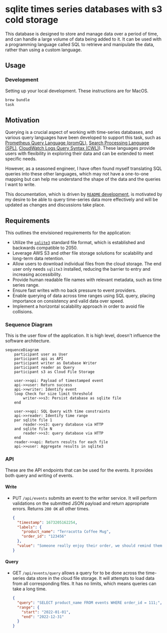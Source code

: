 # sqlite times series databases with s3 cold storage

This database is designed to store and manage data over a period of time, and
can handle a large volume of data being added to it. It can be used with a
programming language called SQL to retrieve and manipulate the data, rather than
using a custom language.

## Usage

### Development

Setting up your local development. These instructions are for MacOS.

```bash
brew bundle
task
```

## Motivation

Querying is a crucial aspect of working with time-series databases, and various
query languages have been developed to support this task, such as
[Prometheus Query Language (promQL)](https://prometheus.io/docs/prometheus/latest/querying/basics/),
[Search Processing Language (SPL)](https://docs.splunk.com/Documentation/SplunkCloud/9.0.2209/SearchTutorial/Usethesearchlanguage),
[CloudWatch Logs Query Syntax (CWL)](https://docs.aws.amazon.com/AmazonCloudWatch/latest/logs/CWL_QuerySyntax.html)).
These languages provide users with flexibility in exploring their data and can
be extended to meet specific needs.

However, as a seasoned engineer, I have often found myself translating SQL
queries into these other languages, which may not have a one-to-one mapping but
can help me understand the shape of the data and the queries I want to write.

This documentation, which is driven by
[`README` development](https://tom.preston-werner.com/2010/08/23/readme-driven-development.html),
is motivated by my desire to be able to query time-series data more effectively
and will be updated as changes and discussions take place.

## Requirements

This outlines the envisioned requirements for the application:

- Utilize the [`sqlite3`](https://www.sqlite.org/index.html) standard file
  format, which is established and backwards compatible to 2050.
- Leverage AWS S3 and other file storage solutions for scalability and long-term
  data retention.
- Allow users to download individual files from the cloud storage. The end user
  only needs `sqlite3` installed, reducing the barrier to entry and increasing
  accessibility.
- Provide human readable file names with relevant metadata, such as time series
  range.
- Ensure fast writes with no back pressure to event providers.
- Enable querying of data across time ranges using SQL query, placing importance
  on consistency and valid data over speed.
- Implement a horizontal scalability approach in order to avoid file collisions.

### Sequence Diagram

This is the user flow of the application. It is high level, doesn't influence
the software architecture.

```mermaid
sequenceDiagram
    participant user as User
    participant api as API
    participant writer as Database Writer
    participant reader as Query
    participant s3 as Cloud File Storage

    user->>api: Payload of timestamped event
    api->>user: Return success
    api->>writer: Identify event
    loop Check for size limit threshold
        writer->>s3: Persist database as sqlite file
    end

    user->>api: SQL Query with time constraints
    api->>reader: Identify time range
    par sqlite file 1
        reader->>s3: query database via HTTP
    and sqlite file N
        reader->>s3: query database via HTTP
    end
    reader->>api: Return results for each file
    api->>user: Aggregate results in sqlite3
```

### API

These are the API endpoints that can be used for the events. It provides both
query and writing of events.

#### Write

- PUT `/api/events` submits an event to the writer service. It will perform
  validations on the submitted JSON payload and return appropriate errors.
  Returns `200 OK` all other times.

  ```json
  {
    "timestamp": 1673205162254,
    "labels": {
      "product_name": "Terracotta Coffee Mug",
      "order_id": "123456"
    },
    "value": "Someone really enjoy their order, we should remind them in the future to order more."
  }
  ```

#### Query

- GET `/api/events/query` allows a query for to be done across the time-series
  data store in the cloud file storage. It will attempts to load data from all
  corresponding files. It has no limits, which means queries can take a long
  time.

  ```json
  {
    "query": "SELECT product_name FROM events WHERE order_id = 111;",
    "range": {
      "start": "2022-01-01",
      "end": "2022-12-31"
    }
  }
  ```

